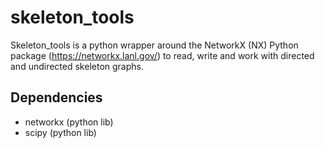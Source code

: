 # skeleton_tools

Skeleton_tools is a python wrapper around the NetworkX (NX) Python package (https://networkx.lanl.gov/)
    to read, write and work with directed and undirected skeleton graphs.
    
    
Dependencies
------------
* networkx (python lib)
* scipy (python lib)
